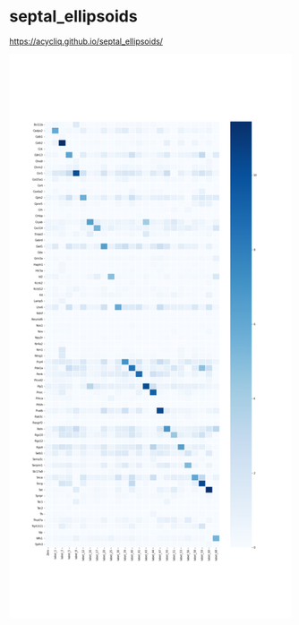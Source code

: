 # septal_ellipsoids

https://acycliq.github.io/septal_ellipsoids/

<img src="dashboard/data/heatmap.png" alt="heatmap" width="900"/>
